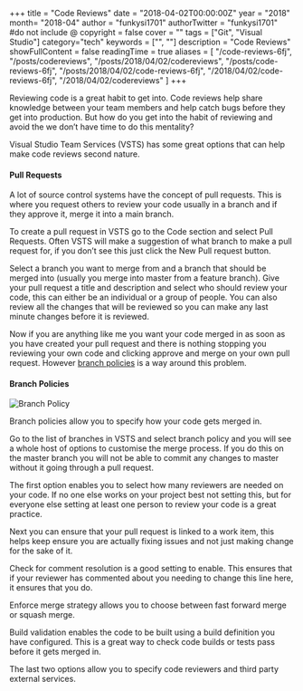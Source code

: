 +++
title = "Code Reviews"
date = "2018-04-02T00:00:00Z"
year = "2018"
month= "2018-04"
author = "funkysi1701"
authorTwitter = "funkysi1701" #do not include @
copyright = false
cover = ""
tags = ["Git", "Visual Studio"]
category="tech"
keywords = ["", ""]
description = "Code Reviews"
showFullContent = false
readingTime = true
aliases = [
    "/code-reviews-6fj",
    "/posts/codereviews",
    "/posts/2018/04/02/codereviews",
    "/posts/code-reviews-6fj",
    "/posts/2018/04/02/code-reviews-6fj",
    "/2018/04/02/code-reviews-6fj",
    "/2018/04/02/codereviews"
]
+++

Reviewing code is a great habit to get into. Code reviews help share knowledge between your team members and help catch bugs before they get into production. But how do you get into the habit of reviewing and avoid the we don’t have time to do this mentality?

Visual Studio Team Services (VSTS) has some great options that can help make code reviews second nature.

#### Pull Requests

A lot of source control systems have the concept of pull requests. This is where you request others to review your code usually in a branch and if they approve it, merge it into a main branch.

To create a pull request in VSTS go to the Code section and select Pull Requests. Often VSTS will make a suggestion of what branch to make a pull request for, if you don’t see this just click the New Pull request button.

Select a branch you want to merge from and a branch that should be merged into (usually you merge into master from a feature branch). Give your pull request a title and description and select who should review your code, this can either be an individual or a group of people. You can also review all the changes that will be reviewed so you can make any last minute changes before it is reviewed.

Now if you are anything like me you want your code merged in as soon as you have created your pull request and there is nothing stopping you reviewing your own code and clicking approve and merge on your own pull request. However [branch policies](https://docs.microsoft.com/en-us/vsts/git/branch-policies?view=vsts) is a way around this problem.

#### Branch Policies

![Branch Policy](/images/2018/save-policy-changes.png)

Branch policies allow you to specify how your code gets merged in.

Go to the list of branches in VSTS and select branch policy and you will see a whole host of options to customise the merge process. If you do this on the master branch you will not be able to commit any changes to master without it going through a pull request.

The first option enables you to select how many reviewers are needed on your code. If no one else works on your project best not setting this, but for everyone else setting at least one person to review your code is a great practice.

Next you can ensure that your pull request is linked to a work item, this helps keep ensure you are actually fixing issues and not just making change for the sake of it.

Check for comment resolution is a good setting to enable. This ensures that if your reviewer has commented about you needing to change this line here, it ensures that you do.

Enforce merge strategy allows you to choose between fast forward merge or squash merge.

Build validation enables the code to be built using a build definition you have configured. This is a great way to check code builds or tests pass before it gets merged in.

The last two options allow you to specify code reviewers and third party external services.